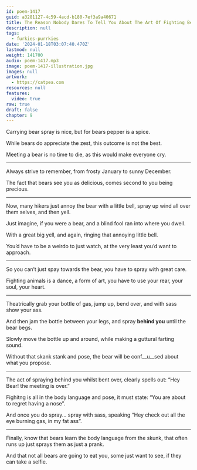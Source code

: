 ```yaml
---
id: poem-1417
guid: a3281127-4c59-4acd-b180-7ef3a9a40671
title: The Reason Nobody Dares To Tell You About The Art Of Fighting Bears
description: null
tags:
  - furkies-purrkies
date: '2024-01-18T03:07:40.470Z'
lastmod: null
weight: 141700
audio: poem-1417.mp3
image: poem-1417-illustration.jpg
images: null
artwork:
  - https://catpea.com
resources: null
features:
  video: true
raw: true
draft: false
chapter: 9
---
```


Carrying bear spray is nice,
but for bears pepper is a spice.

While bears do appreciate the zest,
this outcome is not the best.

Meeting a bear is no time to die,
as this would make everyone cry.

---

Always strive to remember,
from frosty January to sunny December.

The fact that bears see you as delicious,
comes second to you being precious.

---

Now, many hikers just annoy the bear with a little bell,
spray up wind all over them selves, and then yell.

Just imagine, if you were a bear,
and a blind fool ran into where you dwell.

With a great big yell,
and again, ringing that annoying little bell.

You’d have to be a weirdo to just watch,
at the very least you’d want to approach.

---

So you can’t just spay towards the bear,
you have to spray with great care.

Fighting animals is a dance, a form of art,
you have to use your rear, your soul, your heart.

---

Theatrically grab your bottle of gas,
jump up, bend over, and with sass show your ass.

And then jam the bottle between your legs,
and spray __behind you__ until the bear begs.

Slowly move the bottle up and around,
while making a guttural farting sound.

Without that skank stank and pose,
the bear will be conf__u__sed about what you propose.

---

The act of spraying behind you whilst bent over,
clearly spells out: “Hey Bear! the meeting is over.”

Fighitng is all in the body language and pose,
it must state: “You are about to regret having a nose”.

And once you do spray... spray with sass,
speaking “Hey check out all the eye burning gas, in my fat ass”.

---

Finally, know that bears learn the body language from the skunk,
that often runs up just sprays them as just a prank.

And that not all bears are going to eat you, some just want to see,
if they can take a selfie.
